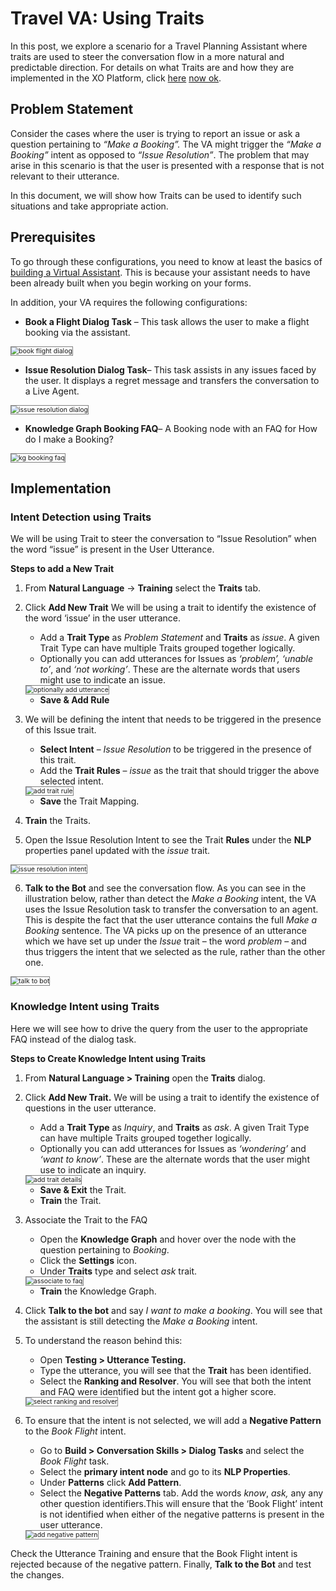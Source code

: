 # Travel VA: Using Traits

In this post, we explore a scenario for a Travel Planning Assistant where traits are used to steer the conversation flow in a more natural and predictable direction. For details on what Traits are and how they are implemented in the XO Platform, click [here](/docs/xo/automation/natural-language/training/traits/) <a href="https://docsinternal-kore.github.io/docs/xo/automation/natural-language/training/traits/" target="_blank">now ok</a>. 

## Problem Statement

Consider the cases where the user is trying to report an issue or ask a question pertaining to _“Make a Booking”._ The VA might trigger the _“Make a Booking”_ intent as opposed to _“Issue Resolution”_. The problem that may arise in this scenario is that the user is presented with a response that is not relevant to their utterance.

In this document, we will show how Traits can be used to identify such situations and take appropriate action.

## Prerequisites

To go through these configurations, you need to know at least the basics of <a href="https://docsinternal-kore.github.io/docs/xo/how-tos/build-a-travel-planning-assistant/create-a-travel-virtual-assistant/" target="_blank">building a Virtual Assistant</a>. This is because your assistant needs to have been already built when you begin working on your forms.

In addition, your VA requires the following configurations:

* **Book a Flight Dialog Task** – This task allows the user to make a flight booking via the assistant.
<img src="../images/bookflight-dialog.png" alt="book flight dialog" title="book flight dialog" style="border: 1px solid gray; zoom:75%;">  

* **Issue Resolution Dialog Task**– This task assists in any issues faced by the user. It displays a regret message and transfers the conversation to a Live Agent.
<img src="../images/issue-resolution-dialog.png" alt="issue resolution dialog" title="issue resolution dialog" style="border: 1px solid gray; zoom:75%;">  

* **Knowledge Graph Booking FAQ**– A Booking node with an FAQ for How do I make a Booking?
<img src="../images/kg-booking-faq.png" alt="kg booking faq" title="kg booking faq" style="border: 1px solid gray; zoom:75%;">  

## Implementation

### Intent Detection using Traits

We will be using Trait to steer the conversation to “Issue Resolution” when the word “issue” is present in the User Utterance.

**Steps to add a New Trait**

1. From **Natural Language** -> **Training** select the **Traits** tab.
2. Click **Add New Trait** We will be using a trait to identify the existence of the word ‘issue’ in the user utterance.
    * Add a **Trait Type** as _Problem Statement_ and **Traits** as _issue_. A given Trait Type can have multiple Traits grouped together logically.
    * Optionally you can add utterances for Issues as _‘problem’, ‘unable to’_, and _‘not working’_. These are the alternate words that users might use to indicate an issue.
    <img src="../images/optional-add-utterance.png" alt="optionally add utterance" title="optionally add utterance" style="border: 1px solid gray; zoom:75%;">  

    * **Save & Add Rule**
3. We will be defining the intent that needs to be triggered in the presence of this Issue trait.
    * **Select Intent** – _Issue Resolution_ to be triggered in the presence of this trait.
    * Add the **Trait Rules** – _issue_ as the trait that should trigger the above selected intent.
    <img src="../images/add-trait-rule.png" alt="add trait rule" title="add trait rule" style="border: 1px solid gray; zoom:75%;">  

    * **Save** the Trait Mapping.

4. **Train** the Traits.
5. Open the Issue Resolution Intent to see the Trait **Rules** under the **NLP** properties panel updated with the _issue_ trait.
<img src="../images/issue-resolution-intent.png" alt="issue resolution intent" title="issue resolution intent" style="border: 1px solid gray; zoom:75%;">  

6. **Talk to the Bot** and see the conversation flow. As you can see in the illustration below, rather than detect the _Make a Booking_ intent, the VA uses the Issue Resolution task to transfer the conversation to an agent. This is despite the fact that the user utterance contains the full _Make a Booking_ sentence. The VA picks up on the presence of an utterance which we have set up under the _Issue_ trait – the word _problem_ – and thus triggers the intent that we selected as the rule, rather than the other one.
<img src="../images/traits-talk-to-bot.png" alt="talk to bot" title="talk to bot" style="border: 1px solid gray; zoom:75%;">  

### Knowledge Intent using Traits

Here we will see how to drive the query from the user to the appropriate FAQ instead of the dialog task.

**Steps to Create Knowledge Intent using Traits**

1. From **Natural Language > Training** open the **Traits** dialog.
2. Click **Add New Trait.** We will be using a trait to identify the existence of questions in the user utterance.
    * Add a **Trait Type** as _Inquiry_, and **Traits** as _ask_. A given Trait Type can have multiple Traits grouped together logically.
    * Optionally you can add utterances for Issues as _‘wondering’_ and _‘want to know’_. These are the alternate words that the user might use to indicate an inquiry.
    <img src="../images/add-trait-details.png" alt="add trait details" title="add trait details" style="border: 1px solid gray; zoom:75%;">

    * **Save & Exit** the Trait.
    * **Train** the Trait.
3. Associate the Trait to the FAQ
    * Open the **Knowledge Graph** and hover over the node with the question pertaining to _Booking_.
    * Click the **Settings** icon.
    * Under **Traits** type and select _ask_ trait.
    <img src="../images/associate-to-faq.png" alt="associate to faq" title="associate to faq" style="border: 1px solid gray; zoom:75%;">  

    * **Train** the Knowledge Graph.
4. Click **Talk to the bot** and say _I want to make a booking_. You will see that the assistant is still detecting the _Make a Booking_ intent.
5. To understand the reason behind this:

    * Open **Testing > Utterance Testing.**
    * Type the utterance, you will see that the **Trait** has been identified.
    * Select the **Ranking and Resolver**. You will see that both the intent and FAQ were identified but the intent got a higher score.
    <img src="../images/select-ranking-and-resolver.png" alt="select ranking and resolver" title="select ranking and resolver" style="border: 1px solid gray; zoom:75%;">  

6. To ensure that the intent is not selected, we will add a **Negative Pattern** to the _Book Flight_ intent.
    * Go to **Build > Conversation Skills > Dialog Tasks** and select the _Book Flight_ task.
    * Select the **primary intent node** and go to its **NLP Properties**. 
    * Under **Patterns** click **Add Pattern**.
    * Select the **Negative Patterns** tab. Add the words _know_, _ask,_ any any other question identifiers.This will ensure that the ‘Book Flight’ intent is not identified when either of the negative patterns is present in the user utterance.
    <img src="../images/add-negative-pattern.png" alt="add negative pattern" title="add negative pattern" style="border: 1px solid gray; zoom:75%;">   

Check the Utterance Training and ensure that the Book Flight intent is rejected because of the negative pattern. Finally, **Talk to the Bot** and test the changes.
